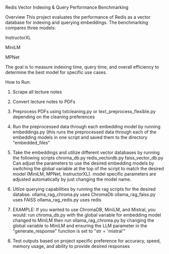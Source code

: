 Redis Vector Indexing & Query Performance Benchmarking

Overview
This project evaluates the performance of Redis as a vector database for indexing and querying embeddings. The benchmarking compares three models:

InstructorXL

MiniLM

MPNet

The goal is to measure indexing time, query time, and overall efficiency to determine the best model for specific use cases.

How to Run:

1. Scrape all lecture notes
   
2. Convert lecture notes to PDFs
   
3. Preprocess PDFs using txtcleaning.py or text_preprocess_flexible.py depending on the cleaning preferences
   
4. Run the preprocessed data through each embedding model by running embeddings.py (this runs the preprocessed data through each of the embedding models in one script and saved them to the directory "embedded_files"
   
5. Take the embeddings and utilize different vector databases by running the following scripts
   chroma_db.py 
   redis_vectordb.py
   faiss_vector_db.py
   Can adjust the parameters to use the desired embedding models by switching the global variable at the top of the script to match the desired model (MiniLM, MPNet, InstructorXL). model specific parameters are adjusted automatically by just changing the model name.

6. Utlize querying capabilities by running the rag scripts for the desired databse.
   ollama_rag_chroma.py uses ChromaDb
   ollama_rag_faiss.py uses FAISS
   ollama_rag_redis.py uses redis

7. EXAMPLE: If you wanted to use ChromaDB, MiniLM, and Mistral, you would:
   	run chroma_db.py with the global variable for embedding model changed to MiniLM
   	then run ollama_rag_chroma.py by changing the global variable to MiniLM and ensuring the LLM parameter in the "generate_response" 	function is set to "str = 'mistral'"
    
8. Test outputs based on project specific preference for accuracy, speed, memory usage, and ability to provide desired responses
